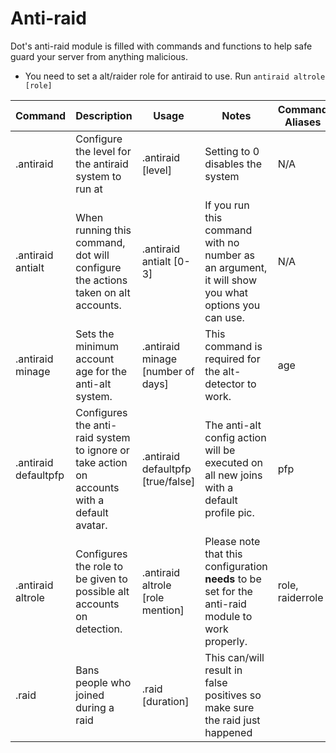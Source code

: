 # Anti-raid

Dot's anti-raid module is filled with commands and functions to help safe guard your server from anything malicious.

* You need to set a alt/raider role for antiraid to use. Run `antiraid altrole [role]`

| Command              | Description                                                                                 | Usage                              | Notes                                                                                              | Command Aliases  |
| -------------------- | ------------------------------------------------------------------------------------------- | ---------------------------------- | -------------------------------------------------------------------------------------------------- | ---------------- |
| .antiraid            | Configure the level for the antiraid system to run at                                       | .antiraid \[level]                 | Setting to 0 disables the system                                                                   | N/A              |
| .antiraid antialt    | When running this command, dot will configure the actions taken on alt accounts.            | .antiraid antialt \[0-3]           | If you run this command with no number as an argument, it will show you what options you can use.  | N/A              |
| .antiraid minage     | Sets the minimum account age for the anti-alt system.                                       | .antiraid minage \[number of days] | This command is required for the alt-detector to work.                                             | age              |
| .antiraid defaultpfp | Configures the anti-raid system to ignore or take action on accounts with a default avatar. | .antiraid defaultpfp \[true/false] | The anti-alt config action will be executed on all new joins with a default profile pic.           | pfp              |
| .antiraid altrole    | Configures the role to be given to possible alt accounts on detection.                      | .antiraid altrole \[role mention]  | Please note that this configuration **needs** to be set for the anti-raid module to work properly. | role, raiderrole |
| .raid                | Bans people who joined during a raid                                                        | .raid \[duration]                  | This can/will result in false positives so make sure the raid just happened                        |                  |
